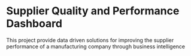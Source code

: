 # Supplier Quality and Performance Dashboard

This project provide data driven solutions for improving the supplier performance of a manufacturing company through business intelligence
